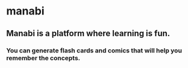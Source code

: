 # manabi
## Manabi is a platform where learning is fun.
### You can generate flash cards and comics that will help you remember the concepts.
